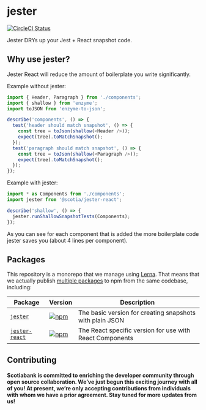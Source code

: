 # jester
[![CircleCI Status](https://circleci.com/gh/scotiabank/jester.svg?style=shield&circle-token=:circle-token)](https://circleci.com/gh/scotiabank/jester)

Jester DRYs up your Jest + React snapshot code.

## Why use jester?

Jester React will reduce the amount of boilerplate you write significantly.

Example without jester:

```js
import { Header, Paragraph } from './components';
import { shallow } from 'enzyme';
import toJSON from 'enzyme-to-json';

describe('components', () => {
  test('header should match snapshot', () => {
    const tree = toJson(shallow(<Header />));
    expect(tree).toMatchSnapshot();
  });
  test('paragraph should match snapshot', () => {
    const tree = toJson(shallow(<Paragraph />));
    expect(tree).toMatchSnapshot();
  });
});
```
Example with jester:

```js
import * as Components from './components';
import jester from '@scotia/jester-react';

describe('shallow', () => {
  jester.runShallowSnapshotTests(Components);
});
```

As you can see for each component that is added the more boilerplate code jester saves you (about 4 lines per component).


## Packages

This repository is a monorepo that we manage using [Lerna](https://github.com/lerna/lerna). That means that we actually publish [multiple packages](/packages) to npm from the same codebase, including:

| Package | Version | Description |
|---------|---------|-------------|
| [`jester`](/packages/jester) | [![npm](https://img.shields.io/npm/v/@scotia/jester.svg?style=flat-square)](https://www.npmjs.com/package/@scotia/jester) | The basic version for creating snapshots with plain JSON |
| [`jester-react`](/packages/jester-react) |[![npm](https://img.shields.io/npm/v/@scotia/jester-react.svg?style=flat-square)](https://www.npmjs.com/package/@scotia/jester-react) | The React specific version for use with React Components|

## Contributing

#### Scotiabank is committed to enriching the developer community through open source collaboration. We’ve just begun this exciting journey with all of you! At present, we’re only accepting contributions from individuals with whom we have a prior agreement. Stay tuned for more updates from us!
